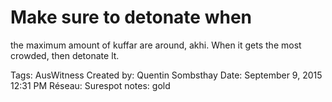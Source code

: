 # Make sure to detonate when
the maximum amount of kuffar
are around, akhi. When it gets
the most crowded, then
detonate lt.

Tags: AusWitness
Created by: Quentin Sombsthay
Date: September 9, 2015 12:31 PM
Réseau: Surespot
notes: gold